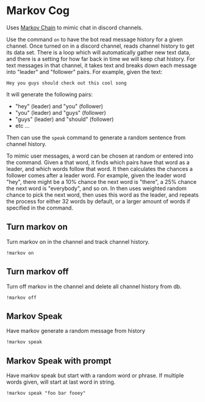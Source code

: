 # Markov Cog

Uses [Markov Chain](https://en.wikipedia.org/wiki/Markov_chain) to mimic chat in discord channels.

Use the command `on` to have the bot read message history for a given channel. Once turned on in a discord channel, reads channel history to get its data set. There is a loop which will automatically gather new text data, and there is a setting for how far back in time we will keep chat history. For text messages in that channel, it takes text and breaks down each message into "leader" and "follower" pairs. For example, given the text:

```
Hey you guys should check out this cool song
```

It will generate the following pairs:
- "hey" (leader) and "you" (follower)
- "you" (leader) and "guys" (follower)
- "guys" (leader) and "should" (follower)
- etc ...

Then can use the `speak` command to generate a random sentence from channel history.

To mimic user messages, a word can be chosen at random or entered into the command. Given a that word, it finds which pairs have that word as a leader, and which words follow that word. It then calculates the chances a follower comes after a leader word.
For example, given the leader word "hey", there might be a 10% chance the next word is "there", a 25% chance the next word is "everybody", and so on.
In then uses weighted random chance to pick the next word, then uses this word as the leader, and repeats the process for either 32 words by default, or a larger amount of words if specified in the command.


## Turn markov on

Turn markov on in the channel and track channel history.

```
!markov on
```

## Turn markov off

Turn off markov in the channel and delete all channel history from db.

```
!markov off
```

## Markov Speak

Have markov generate a random message from history

```
!markov speak
```

## Markov Speak with prompt

Have markov speak but start with a random word or phrase. If multiple words given, will start at last word in string.

```
!markov speak "foo bar fooey"
```